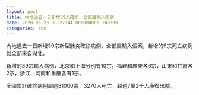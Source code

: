 ```yaml
---
layout: post
title: 內地過去一日新增39人確診　全部屬輸入病例
date: 2020-03-23 08:27:44.000000000 +08:00
categories: rss
---
```


內地過去一日新增39宗新型肺炎確診病例，全部屬輸入個案，新增的9宗死亡病例就全部來自湖北。

新增的39宗輸入病例，北京和上海分別有10宗，福建和廣東各6宗，山東和甘肅各2宗，浙江、河南和重慶各有1宗。

全國累計確診病例超過81000宗，3270人死亡，超過7萬2千人康復出院。
